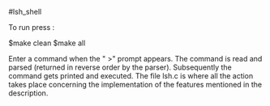 #lsh_shell

To run press :

$make clean
$make all

Enter a command when the " >" prompt appears.
The command is read and parsed (returned in reverse order by the parser). Subsequently the command gets 
printed and executed. The file lsh.c is where all the action takes place concerning the implementation
of the features mentioned in the description. 

